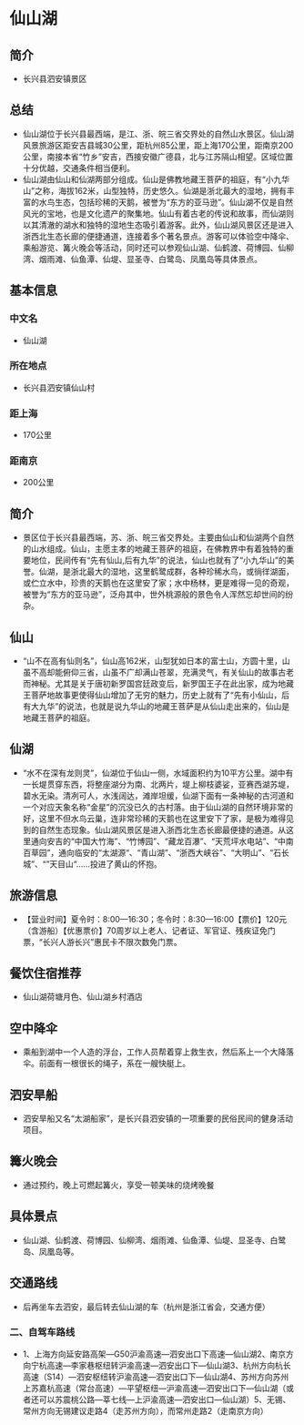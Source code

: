 # 仙山湖
## 简介
- 长兴县泗安镇景区
## 总结
- 仙山湖位于长兴县最西端，是江、浙、皖三省交界处的自然山水景区。仙山湖风景旅游区距安吉县城30公里，距杭州85公里，距上海170公里，距南京200公里，南接本省“竹乡”安吉，西接安徽广德县，北与江苏隔山相望。区域位置十分优越，交通条件相当便利。
- 仙山湖由仙山和仙湖两部分组成。仙山是佛教地藏王菩萨的祖庭，有“小九华山”之称，海拔162米，山型独特，历史悠久。仙湖是浙北最大的湿地，拥有丰富的水鸟生态，包括珍稀的天鹅，被誉为“东方的亚马逊”。仙山湖不仅是自然风光的宝地，也是文化遗产的聚集地。仙山有着古老的传说和故事，而仙湖则以其清澈的湖水和独特的湿地生态吸引着游客。此外，仙山湖风景区还是进入浙西北生态长廊的便捷通道，连接着多个著名景点。游客可以体验空中降伞、乘船游览、篝火晚会等活动，同时还可以参观仙山湖、仙鹤渡、荷博园、仙柳湾、烟雨滩、仙鱼潭、仙堤、显圣寺、白鹭岛、凤凰岛等具体景点。
## 基本信息
### 中文名
- 仙山湖
### 所在地点
- 长兴县泗安镇仙山村
### 距上海
- 170公里
### 距南京
- 200公里
## 简介
- 景区位于长兴县最西端，苏、浙、皖三省交界处。主要由仙山和仙湖两个自然的山水组成。仙山，主愿主孝的地藏王菩萨的祖庭，在佛教界中有着独特的重要地位，民间传有“先有仙山,后有九华”的说法，仙山也就有了“小九华山”的美誉。仙湖，是浙北最大的湿地，这里鹤鹭成群，各种珍稀水鸟，或徜徉湖面，或伫立水中，珍贵的天鹅也在这里安了家；水中杨林，更是难得一见的奇观，被誉为“东方的亚马逊”，泛舟其中，世外桃源般的景色令人浑然忘却世间的纷杂。
## 仙山
- “山不在高有仙则名”，仙山高162米，山型犹如日本的富士山，方圆十里，山虽不高却能俯仰三省，山虽不广却满山苍翠，充满灵气，有关仙山的故事古老而神秘。尤其是关于唐初新罗国宫廷政变后，新罗国王子在此出家，成为地藏王菩萨地故事更使得仙山增加了无穷的魅力，历史上就有了“先有小仙山，后有大九华”的说法，也就是说九华山的地藏王菩萨是从仙山走出来的，仙山是地藏王菩萨的祖庭。
## 仙湖
- “水不在深有龙则灵”，仙湖位于仙山一侧，水域面积约为10平方公里。湖中有一长堤贯穿东西，将整座湖分为南、北两片，堤上柳枝婆娑，亚赛西湖苏堤，碧水无染。清冽可人，水浅阔达，滩岸坦缓，仙湖下面有一条神秘的古河道和一个对应天象名称“金星”的沉没已久的古村落。由于仙山湖的自然环境非常的好，这里不但水鸟云巢，连非常珍稀的天鹅也在这里安下了家，是极为难得见到的自然生态现象。仙山湖风景区是进入浙西北生态长廊最便捷的通道。从这里通向安吉的“中国大竹海”、“竹博园”、“藏龙百瀑”、“天荒坪水电站”、“中南百草园”，通向临安的“太湖源“、“青山湖”、“浙西大峡谷”、“大明山”、“石长城”、“”天目山“……投进了黄山的怀抱。
## 旅游信息
- 【营业时间】夏令时：8:00—16:30；冬令时：8:30—16:00【票价】120元（含游船）【优惠票价】70周岁以上老人、记者证、军官证、残疾证免门票，“长兴人游长兴”惠民卡不限次数免门票。
## 餐饮住宿推荐
- 仙山湖荷塘月色、仙山湖乡村酒店
## 空中降伞
- 乘船到湖中一个人造的浮台，工作人员帮着穿上救生衣，然后系上一个大降落伞。前面有一根很长的绳子，系在一艘快艇上。
## 泗安旱船
- 泗安旱船又名“太湖船家”，是长兴县泗安镇的一项重要的民俗民间的健身活动项目。
## 篝火晚会
- 通过预约，晚上可燃起篝火，享受一顿美味的烧烤晚餐
## 具体景点
- 仙山湖、仙鹤渡、荷博园、仙柳湾、烟雨滩、仙鱼潭、仙堤、显圣寺、白鹭岛、凤凰岛等。
## 交通路线
- 后再坐车去泗安，最后转去仙山湖的车（杭州是浙江省会，交通方便）
### 二、自驾车路线
- 1、上海方向延安路高架—G50沪渝高速—泗安出口下高速—仙山湖2、南京方向宁杭高速—李家巷枢纽转沪渝高速—泗安出口下—仙山湖3、杭州方向杭长高速（S14）—泗安枢纽转沪渝高速—泗安出口下—仙山湖4、苏州方向苏州上苏嘉杭高速（常台高速）—平望枢纽—沪渝高速—泗安出口下—仙山湖（或者还可以苏震桃公路—莘七线—上沪渝高速—泗安出口—仙山湖）5、无锡、常州方向无锡建议走路4（走苏州方向），而常州走路2（走南京方向）